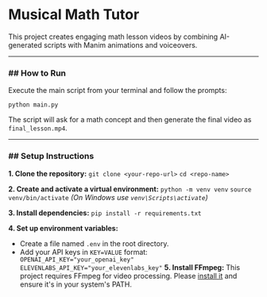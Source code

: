 # Musical Math Tutor

This project creates engaging math lesson videos by combining AI-generated scripts with Manim animations and voiceovers.

---

### ## How to Run

Execute the main script from your terminal and follow the prompts:

`python main.py`

The script will ask for a math concept and then generate the final video as `final_lesson.mp4`.

---

### ## Setup Instructions

**1. Clone the repository:**
`git clone <your-repo-url>`
`cd <repo-name>`

**2. Create and activate a virtual environment:**
`python -m venv venv`
`source venv/bin/activate` _(On Windows use `venv\Scripts\activate`)_

**3. Install dependencies:**
`pip install -r requirements.txt`

**4. Set up environment variables:**

- Create a file named `.env` in the root directory.
- Add your API keys in `KEY=VALUE` format:
  `    OPENAI_API_KEY="your_openai_key"
   ELEVENLABS_API_KEY="your_elevenlabs_key"
 `
  **5. Install FFmpeg:**
  This project requires FFmpeg for video processing. Please [install it](https://ffmpeg.org/download.html) and ensure it's in your system's PATH.

